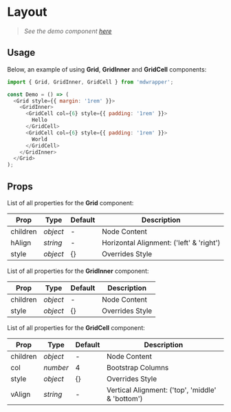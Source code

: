 # Layout

> _See the demo component [here](./Layout.jsx)_

## Usage

Below, an example of using **Grid**, **GridInner** and **GridCell** components:

```js
import { Grid, GridInner, GridCell } from 'mdwrapper';

const Demo = () => (
  <Grid style={{ margin: '1rem' }}>
    <GridInner>
      <GridCell col={6} style={{ padding: '1rem' }}>
        Hello
      </GridCell>
      <GridCell col={6} style={{ padding: '1rem' }}>
        World
      </GridCell>
    </GridInner>
  </Grid>
);
```

## Props

List of all properties for the **Grid** component:

| **Prop** | **Type** | **Default** | **Description** |
|--|--|--|--|
| children | _object_ | - | Node Content |
| hAlign | _string_ | - | Horizontal Alignment: ('left' & 'right') |
| style | _object_ | {} | Overrides Style |

List of all properties for the **GridInner** component:

| **Prop** | **Type** | **Default** | **Description** |
|--|--|--|--|
| children | _object_ | - | Node Content |
| style | _object_ | {} | Overrides Style |

List of all properties for the **GridCell** component:

| **Prop** | **Type** | **Default** | **Description** |
|--|--|--|--|
| children | _object_ | - | Node Content |
| col | _number_ | 4 | Bootstrap Columns |
| style | _object_ | {} | Overrides Style |
| vAlign | _string_ | - | Vertical Alignment: ('top', 'middle' & 'bottom') |
